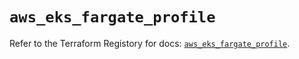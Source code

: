 # `aws_eks_fargate_profile`

Refer to the Terraform Registory for docs: [`aws_eks_fargate_profile`](https://www.terraform.io/docs/providers/aws/r/eks_fargate_profile).
